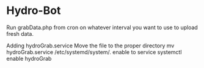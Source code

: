 # Hydro-Bot

Run grabData.php from cron on whatever interval you want to use to upload fresh data.

Adding hydroGrab.service
Move the file to the proper directory
mv hydroGrab.service /etc/systemd/system/.
enable to service
systemctl enable hydroGrab
